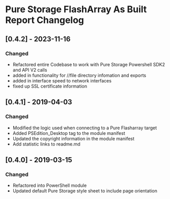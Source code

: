 # Pure Storage FlashArray As Built Report Changelog

## [0.4.2] - 2023-11-16
### Changed
- Refactored entire Codebase to work with Pure Storage Powershell SDK2 and API V2 calls
- added in functionality for //file directory infomation and exports
- added in interface speed to network interfaces
- fixed up SSL certificate information

## [0.4.1] - 2019-04-03
### Changed
- Modified the logic used when connecting to a Pure Flasharray target
- Added PSEdition_Desktop tag to the module manifest
- Updated the copyright information in the module manifest
- Add statistic links to readme.md

## [0.4.0] - 2019-03-15
### Changed
- Refactored into PowerShell module
- Updated default Pure Storage style sheet to include page orientation
